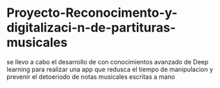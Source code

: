 # Proyecto-Reconocimento-y-digitalizaci-n-de-partituras-musicales
se llevo a cabo el desarrollo de con conocimientos avanzado de  Deep learning para realizar una app que redusca el tiempo de manipulacion y prevenir el detoeriodo de notas musicales escritas a mano
